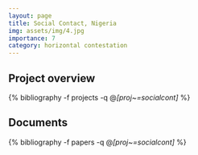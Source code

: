 ```yaml
---
layout: page
title: Social Contact, Nigeria
img: assets/img/4.jpg
importance: 7
category: horizontal contestation
---
```


## Project overview

<div class="publications">

  {% bibliography -f projects -q @*[proj~=socialcont]* %}

</div>

## Documents

<div class="publications">

  {% bibliography -f papers -q @*[proj~=socialcont]* %}

</div>



